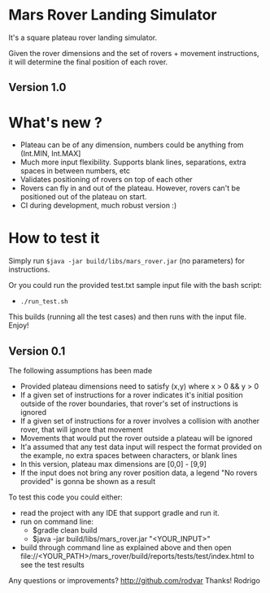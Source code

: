 # Mars Rover Landing Simulator

It's a square plateau rover landing simulator.

Given the rover dimensions and the set of rovers + movement instructions, it will determine the final position of each rover.

## Version 1.0

# What's new ?

 - Plateau can be of any dimension, numbers could be anything from (Int.MIN, Int.MAX]
 - Much more input flexibility. Supports blank lines, separations, extra spaces in between numbers, etc
 - Validates positioning of rovers on top of each other
 - Rovers can fly in and out of the plateau. However, rovers can't be positioned out of the plateau on start.
 - CI during development, much robust version :)

# How to test it

 Simply run `$java -jar build/libs/mars_rover.jar` (no parameters) for instructions.
 
 Or you could run the provided test.txt sample input file with the bash script:
 
  - `./run_test.sh`
  
 This builds (running all the test cases) and then runs with the input file. Enjoy!

## Version 0.1

The following assumptions has been made

 - Provided plateau dimensions need to satisfy (x,y) where x > 0 && y > 0
 - If a given set of instructions for a rover indicates it's initial position outside of 
 the rover boundaries, that rover's set of instructions is ignored
 - If a given set of instructions for a rover involves a collision with another rover,  that will ignore that movement
 - Movements that would put the rover outside a plateau will be ignored
 - It'a assumed that any test data input will respect the format provided on the example, no extra spaces
 between characters, or blank lines
 - In this version, plateau max dimensions are [0,0] - [9,9]
 - If the input does not bring any rover position data, a legend "No rovers provided" is gonna be shown as a result
 

To test this code you could either:

 - read the project with any IDE that support gradle and run it.
 - run on command line:
   - $gradle clean build
   - $java -jar build/libs/mars_rover.jar "<YOUR_INPUT>"
 - build through command line as explained above and then open file://<YOUR_PATH>/mars_rover/build/reports/tests/test/index.html 
 to see the test results
 
 Any questions or improvements? http://github.com/rodvar 
 Thanks!
 Rodrigo
